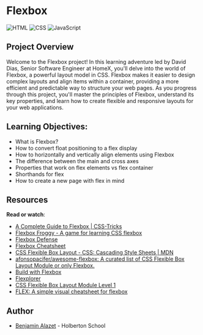 # Flexbox

 ![HTML](https://img.shields.io/badge/-HTML-orange?logo=html5&logoColor=white) ![CSS](https://img.shields.io/badge/-CSS-blue?logo=css3&logoColor=white) ![JavaScript](https://img.shields.io/badge/-JavaScript-yellow?logo=javascript&logoColor=white)
 
## Project Overview

Welcome to the Flexbox project! In this learning adventure led by David Dias, Senior Software Engineer at HomeX, you'll delve into the world of Flexbox, a powerful layout model in CSS. Flexbox makes it easier to design complex layouts and align items within a container, providing a more efficient and predictable way to structure your web pages. As you progress through this project, you'll master the principles of Flexbox, understand its key properties, and learn how to create flexible and responsive layouts for your web applications. 

## Learning Objectives:

-   What is Flexbox?
-   How to convert float positioning to a flex display
-   How to horizontally and vertically align elements using Flexbox
-   The difference between the main and cross axes
-   Properties that work on flex elements vs flex container
-   Shorthands for flex
-   How to create a new page with flex in mind

## Resources

**Read or watch**:

-   [A Complete Guide to Flexbox | CSS-Tricks](https://intranet.hbtn.io/rltoken/Roinpo-6BbDM1NK92bKlCg "A Complete Guide to Flexbox | CSS-Tricks")
-   [Flexbox Froggy - A game for learning CSS flexbox](https://intranet.hbtn.io/rltoken/8lUlwT7oXB0KLNuosHmAnA "Flexbox Froggy - A game for learning CSS flexbox")
-   [Flexbox Defense](https://intranet.hbtn.io/rltoken/Ap-otFRTGW5_f4osObvsGg "Flexbox Defense")
-   [Flexbox Cheatsheet](https://intranet.hbtn.io/rltoken/yF52KbGYXTvQHznQFaqiUQ "Flexbox Cheatsheet")
-   [CSS Flexible Box Layout - CSS: Cascading Style Sheets | MDN](https://intranet.hbtn.io/rltoken/S2mdsx4KqlOramBgpVJIcA "CSS Flexible Box Layout - CSS: Cascading Style Sheets | MDN")
-   [afonsopacifer/awesome-flexbox: A curated list of CSS Flexible Box Layout Module or only Flexbox.](https://intranet.hbtn.io/rltoken/bKqIGGlGouQVcNpO6mb3yA "afonsopacifer/awesome-flexbox: A curated list of CSS Flexible Box Layout Module or only Flexbox.")
-   [Build with Flexbox](https://intranet.hbtn.io/rltoken/fNfq2XrH6D0OFpXZZA6n_w "Build with Flexbox")
-   [Flexplorer](https://intranet.hbtn.io/rltoken/pARdLpfpniuVj6s_R3hjEw "Flexplorer")
-   [CSS Flexible Box Layout Module Level 1](https://intranet.hbtn.io/rltoken/qmuM8ZPOLSuPg2XR2zy5Jg "CSS Flexible Box Layout Module Level 1")
-   [FLEX: A simple visual cheatsheet for flexbox](https://intranet.hbtn.io/rltoken/bZj3TIFXL07zC0lu-UO0aQ "FLEX: A simple visual cheatsheet for flexbox")

## Author
- [Benjamin Alazet](https://github.com/Yliaze) - Holberton School